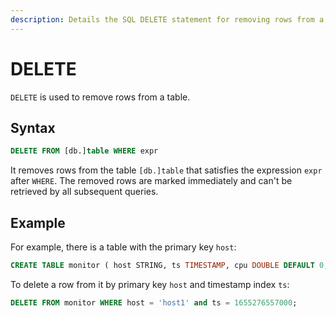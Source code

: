 ```yaml
---
description: Details the SQL DELETE statement for removing rows from a table based on a specified condition, including syntax and examples.
---
```


# DELETE

`DELETE` is used to remove rows from a table.

## Syntax

```sql
DELETE FROM [db.]table WHERE expr
```

It removes rows from the table `[db.]table` that satisfies the expression `expr` after `WHERE`. The removed rows are marked immediately and can't be retrieved by all subsequent queries.

## Example

For example, there is a table with the primary key `host`:

```sql
CREATE TABLE monitor ( host STRING, ts TIMESTAMP, cpu DOUBLE DEFAULT 0, memory DOUBLE, TIME INDEX (ts), PRIMARY KEY(host)) ;
```

To delete a row from it by primary key `host` and timestamp index `ts`:

```sql
DELETE FROM monitor WHERE host = 'host1' and ts = 1655276557000;
```
